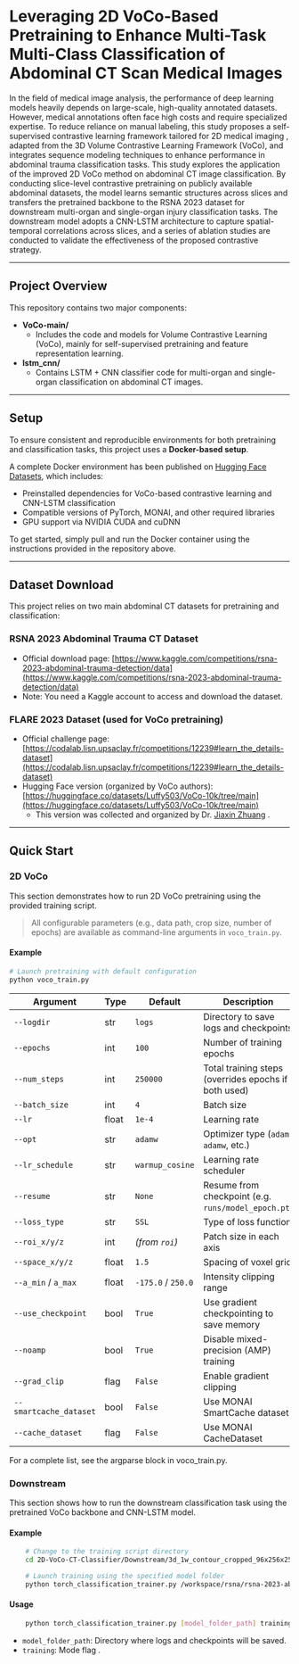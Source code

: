 # Leveraging 2D VoCo-Based Pretraining to Enhance Multi-Task Multi-Class Classification of Abdominal CT Scan Medical Images

In the field of medical image analysis, the performance of deep learning models heavily depends on large-scale, high-quality annotated datasets.
However, medical annotations often face high costs and require specialized expertise. To reduce reliance on manual labeling, this study proposes a self-supervised contrastive learning framework tailored for 2D medical imaging , adapted from the 3D Volume Contrastive Learning Framework (VoCo), and integrates sequence modeling techniques to enhance performance in abdominal trauma classification tasks.
This study explores the application of the improved 2D VoCo method on abdominal CT image classification. By conducting slice-level contrastive pretraining on publicly available abdominal datasets, the model learns semantic structures across slices and transfers the pretrained backbone to the RSNA 2023 dataset for downstream multi-organ and single-organ injury classification tasks. The downstream model adopts a CNN-LSTM architecture to capture spatial-temporal correlations across slices, and a series of ablation studies are conducted to validate the effectiveness of the proposed contrastive strategy.

---

## Project Overview

This repository contains two major components:

- **VoCo-main/**  
  - Includes the code and models for Volume Contrastive Learning (VoCo), mainly for self-supervised pretraining and feature representation learning.
- **lstm_cnn/**  
  - Contains LSTM + CNN classifier code for multi-organ and single-organ classification on abdominal CT images.

---
## Setup

To ensure consistent and reproducible environments for both pretraining and classification tasks, this project uses a **Docker-based setup**.

A complete Docker environment has been published on [Hugging Face Datasets](https://huggingface.co/datasets/tkz22005/docker_env/tree/main), which includes:

- Preinstalled dependencies for VoCo-based contrastive learning and CNN-LSTM classification  
- Compatible versions of PyTorch, MONAI, and other required libraries  
- GPU support via NVIDIA CUDA and cuDNN

To get started, simply pull and run the Docker container using the instructions provided in the repository above.

---
## Dataset Download

This project relies on two main abdominal CT datasets for pretraining and classification:

### RSNA 2023 Abdominal Trauma CT Dataset
- Official download page: [https://www.kaggle.com/competitions/rsna-2023-abdominal-trauma-detection/data](https://www.kaggle.com/competitions/rsna-2023-abdominal-trauma-detection/data)  
- Note: You need a Kaggle account to access and download the dataset.

### FLARE 2023 Dataset (used for VoCo pretraining)
- Official challenge page: [https://codalab.lisn.upsaclay.fr/competitions/12239#learn_the_details-dataset](https://codalab.lisn.upsaclay.fr/competitions/12239#learn_the_details-dataset)  
- Hugging Face version (organized by VoCo authors): [https://huggingface.co/datasets/Luffy503/VoCo-10k/tree/main](https://huggingface.co/datasets/Luffy503/VoCo-10k/tree/main)  
  - This version was collected and organized by Dr. [Jiaxin Zhuang](https://scholar.google.com/citations?user=PfM5gucAAAAJ&hl=en) .

---
## Quick Start

### 2D VoCo

This section demonstrates how to run 2D VoCo pretraining using the provided training script.

> All configurable parameters (e.g., data path, crop size, number of epochs) are available as command-line arguments in `voco_train.py`.

#### Example
```bash
# Launch pretraining with default configuration
python voco_train.py
```
| Argument               | Type  | Default            | Description                                          |
| ---------------------- | ----- | ------------------ | ---------------------------------------------------- |
| `--logdir`             | str   | `logs`             | Directory to save logs and checkpoints               |
| `--epochs`             | int   | `100`              | Number of training epochs                            |
| `--num_steps`          | int   | `250000`           | Total training steps (overrides epochs if both used) |
| `--batch_size`         | int   | `4`                | Batch size                                           |
| `--lr`                 | float | `1e-4`             | Learning rate                                        |
| `--opt`                | str   | `adamw`            | Optimizer type (`adam`, `adamw`, etc.)               |
| `--lr_schedule`        | str   | `warmup_cosine`    | Learning rate scheduler                              |
| `--resume`             | str   | `None`             | Resume from checkpoint (e.g. `runs/model_epoch.pt`)  |
| `--loss_type`          | str   | `SSL`              | Type of loss function                                |
| `--roi_x/y/z`          | int   | *(from `roi`)*     | Patch size in each axis                              |
| `--space_x/y/z`        | float | `1.5`              | Spacing of voxel grid                                |
| `--a_min` / `a_max`    | float | `-175.0` / `250.0` | Intensity clipping range                             |
| `--use_checkpoint`     | bool  | `True`             | Use gradient checkpointing to save memory            |
| `--noamp`              | bool  | `True`             | Disable mixed-precision (AMP) training               |
| `--grad_clip`          | flag  | `False`            | Enable gradient clipping                             |
| `--smartcache_dataset` | bool  | `False`            | Use MONAI SmartCache dataset                         |
| `--cache_dataset`      | flag  | `False`            | Use MONAI CacheDataset                               |
For a complete list, see the argparse block in voco_train.py.


### Downstream

This section shows how to run the downstream classification task using the pretrained VoCo backbone and CNN-LSTM model.

#### Example
```bash 
    # Change to the training script directory
    cd 2D-VoCo-CT-Classifier/Downstream/3d_1w_contour_cropped_96x256x256/rsna-2023-abdominal-trauma-detection-main/src/3d_classification_voco

    # Launch training using the specified model folder
    python torch_classification_trainer.py /workspace/rsna/rsna-2023-abdominal-trauma-detection-main/models/voco_lstm_efficientnetv2t training
```
#### Usage
```bash 
    python torch_classification_trainer.py [model_folder_path] training
```
- `model_folder_path`: Directory where logs and checkpoints will be saved.  
- `training`: Mode flag .


